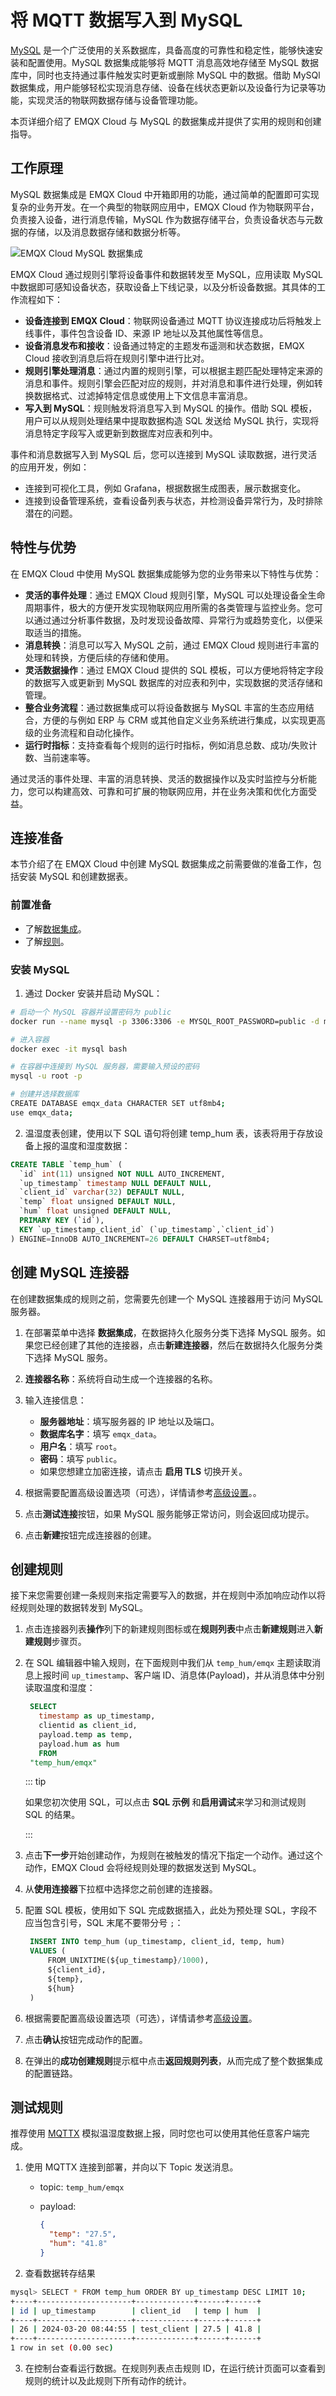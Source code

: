 # 将 MQTT 数据写入到 MySQL

[MySQL](https://www.mysql.com/) 是一个广泛使用的关系数据库，具备高度的可靠性和稳定性，能够快速安装和配置使用。MySQL 数据集成能够将 MQTT 消息高效地存储至 MySQL 数据库中，同时也支持通过事件触发实时更新或删除 MySQL 中的数据。借助 MySQl 数据集成，用户能够轻松实现消息存储、设备在线状态更新以及设备行为记录等功能，实现灵活的物联网数据存储与设备管理功能。

本页详细介绍了 EMQX Cloud 与 MySQL 的数据集成并提供了实用的规则和创建指导。

## 工作原理

MySQL 数据集成是 EMQX Cloud 中开箱即用的功能，通过简单的配置即可实现复杂的业务开发。在一个典型的物联网应用中，EMQX Cloud 作为物联网平台，负责接入设备，进行消息传输，MySQL 作为数据存储平台，负责设备状态与元数据的存储，以及消息数据存储和数据分析等。

![EMQX Cloud MySQL 数据集成](./_assets/data_integration_mysql.jpg)

EMQX Cloud 通过规则引擎将设备事件和数据转发至 MySQL，应用读取 MySQL 中数据即可感知设备状态，获取设备上下线记录，以及分析设备数据。其具体的工作流程如下：

- **设备连接到 EMQX Cloud**：物联网设备通过 MQTT 协议连接成功后将触发上线事件，事件包含设备 ID、来源 IP 地址以及其他属性等信息。
- **设备消息发布和接收**：设备通过特定的主题发布遥测和状态数据，EMQX Cloud 接收到消息后将在规则引擎中进行比对。
- **规则引擎处理消息**：通过内置的规则引擎，可以根据主题匹配处理特定来源的消息和事件。规则引擎会匹配对应的规则，并对消息和事件进行处理，例如转换数据格式、过滤掉特定信息或使用上下文信息丰富消息。
- **写入到 MySQL**：规则触发将消息写入到 MySQL 的操作。借助 SQL 模板，用户可以从规则处理结果中提取数据构造 SQL 发送给 MySQL 执行，实现将消息特定字段写入或更新到数据库对应表和列中。

事件和消息数据写入到 MySQL 后，您可以连接到 MySQL 读取数据，进行灵活的应用开发，例如：

- 连接到可视化工具，例如 Grafana，根据数据生成图表，展示数据变化。
- 连接到设备管理系统，查看设备列表与状态，并检测设备异常行为，及时排除潜在的问题。

## 特性与优势

在 EMQX Cloud 中使用 MySQL 数据集成能够为您的业务带来以下特性与优势：

- **灵活的事件处理**：通过 EMQX Cloud 规则引擎，MySQL 可以处理设备全生命周期事件，极大的方便开发实现物联网应用所需的各类管理与监控业务。您可以通过通过分析事件数据，及时发现设备故障、异常行为或趋势变化，以便采取适当的措施。
- **消息转换**：消息可以写入 MySQL 之前，通过 EMQX Cloud 规则进行丰富的处理和转换，方便后续的存储和使用。
- **灵活数据操作**：通过 EMQX Cloud 提供的 SQL 模板，可以方便地将特定字段的数据写入或更新到 MySQL 数据库的对应表和列中，实现数据的灵活存储和管理。
- **整合业务流程**：通过数据集成可以将设备数据与 MySQL 丰富的生态应用结合，方便的与例如 ERP 与 CRM 或其他自定义业务系统进行集成，以实现更高级的业务流程和自动化操作。
- **运行时指标**：支持查看每个规则的运行时指标，例如消息总数、成功/失败计数、当前速率等。

通过灵活的事件处理、丰富的消息转换、灵活的数据操作以及实时监控与分析能力，您可以构建高效、可靠和可扩展的物联网应用，并在业务决策和优化方面受益。

## 连接准备

本节介绍了在 EMQX Cloud 中创建 MySQL 数据集成之前需要做的准备工作，包括安装 MySQL 和创建数据表。

### 前置准备

- 了解[数据集成](./introduction.md)。
- 了解[规则](./rules.md)。

### 安装 MySQL

1. 通过 Docker 安装并启动 MySQL：

```bash
# 启动一个 MySQL 容器并设置密码为 public
docker run --name mysql -p 3306:3306 -e MYSQL_ROOT_PASSWORD=public -d mysql

# 进入容器
docker exec -it mysql bash

# 在容器中连接到 MySQL 服务器，需要输入预设的密码
mysql -u root -p

# 创建并选择数据库
CREATE DATABASE emqx_data CHARACTER SET utf8mb4;
use emqx_data;
```

2. 温湿度表创建，使用以下 SQL 语句将创建 temp_hum 表，该表将用于存放设备上报的温度和湿度数据：

```sql
CREATE TABLE `temp_hum` (
  `id` int(11) unsigned NOT NULL AUTO_INCREMENT,
  `up_timestamp` timestamp NULL DEFAULT NULL,
  `client_id` varchar(32) DEFAULT NULL,
  `temp` float unsigned DEFAULT NULL,
  `hum` float unsigned DEFAULT NULL,
  PRIMARY KEY (`id`),
  KEY `up_timestamp_client_id` (`up_timestamp`,`client_id`)
) ENGINE=InnoDB AUTO_INCREMENT=26 DEFAULT CHARSET=utf8mb4;
```

## 创建 MySQL 连接器

在创建数据集成的规则之前，您需要先创建一个 MySQL 连接器用于访问 MySQL 服务器。

1. 在部署菜单中选择 **数据集成**，在数据持久化服务分类下选择 MySQL 服务。如果您已经创建了其他的连接器，点击**新建连接器**，然后在数据持久化服务分类下选择 MySQL 服务。
2. **连接器名称**：系统将自动生成一个连接器的名称。
3. 输入连接信息：

   - **服务器地址**：填写服务器的 IP 地址以及端口。
   - **数据库名字**：填写 `emqx_data`。
   - **用户名**：填写 `root`。
   - **密码**：填写 `public`。
   - 如果您想建立加密连接，请点击 **启用 TLS** 切换开关。

4. 根据需要配置高级设置选项（可选），详情请参考[高级设置](https://docs.emqx.com/zh/enterprise/latest/data-integration/data-bridge-mysql.html#%E9%AB%98%E7%BA%A7%E8%AE%BE%E7%BD%AE)。。
5. 点击**测试连接**按钮，如果 MySQL 服务能够正常访问，则会返回成功提示。
6. 点击**新建**按钮完成连接器的创建。

## 创建规则

接下来您需要创建一条规则来指定需要写入的数据，并在规则中添加响应动作以将经规则处理的数据转发到 MySQL。

1. 点击连接器列表**操作**列下的新建规则图标或在**规则列表**中点击**新建规则**进入**新建规则**步骤页。

2. 在 SQL 编辑器中输入规则，在下面规则中我们从 `temp_hum/emqx` 主题读取消息上报时间 `up_timestamp`、客户端 ID、消息体(Payload)，并从消息体中分别读取温度和湿度：

   ```sql
    SELECT
      timestamp as up_timestamp,
      clientid as client_id,
      payload.temp as temp,
      payload.hum as hum
      FROM
    "temp_hum/emqx"
   ```

   ::: tip

   如果您初次使用 SQL，可以点击 **SQL 示例** 和**启用调试**来学习和测试规则 SQL 的结果。

   :::

3. 点击**下一步**开始创建动作，为规则在被触发的情况下指定一个动作。通过这个动作，EMQX Cloud 会将经规则处理的数据发送到 MySQL。

4. 从**使用连接器**下拉框中选择您之前创建的连接器。

5. 配置 SQL 模板，使用如下 SQL 完成数据插入，此处为预处理 SQL，字段不应当包含引号，SQL 末尾不要带分号 `;`：

   ```sql
    INSERT INTO temp_hum (up_timestamp, client_id, temp, hum)
    VALUES (
        FROM_UNIXTIME(${up_timestamp}/1000),
        ${client_id},
        ${temp},
        ${hum}
    )
   ```

6. 根据需要配置高级设置选项（可选），详情请参考[高级设置](https://docs.emqx.com/zh/enterprise/latest/data-integration/data-bridge-mysql.html#%E9%AB%98%E7%BA%A7%E8%AE%BE%E7%BD%AE)。

7. 点击**确认**按钮完成动作的配置。

8. 在弹出的**成功创建规则**提示框中点击**返回规则列表**，从而完成了整个数据集成的配置链路。

## 测试规则

推荐使用 [MQTTX](https://mqttx.app/) 模拟温湿度数据上报，同时您也可以使用其他任意客户端完成。

1. 使用 MQTTX 连接到部署，并向以下 Topic 发送消息。

   - topic: `temp_hum/emqx`

   - payload:

     ```json
     {
       "temp": "27.5",
       "hum": "41.8"
     }
     ```

2. 查看数据转存结果

```bash
mysql> SELECT * FROM temp_hum ORDER BY up_timestamp DESC LIMIT 10;
+----+---------------------+-------------+------+------+
| id | up_timestamp        | client_id   | temp | hum  |
+----+---------------------+-------------+------+------+
| 26 | 2024-03-20 08:44:55 | test_client | 27.5 | 41.8 |
+----+---------------------+-------------+------+------+
1 row in set (0.00 sec)
```

3. 在控制台查看运行数据。在规则列表点击规则 ID，在运行统计页面可以查看到规则的统计以及此规则下所有动作的统计。
